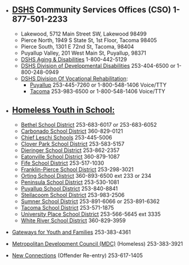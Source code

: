 + ## [DSHS](http://www.dshs.wa.gov/) Community Services Offices (CSO) 1-877-501-2233  
    + Lakewood, 5712 Main Street SW, Lakewood 98499  
    + Pierce North, 1949 S State St, 1st Floor, Tacoma 98405  
    + Pierce South, 1301 E 72nd St, Tacoma, 98404  
    + Puyallup Valley, 201 West Main St, Puyallup, 98371  
    + [DSHS Aging & Disabilities](http://www.aasa.dshs.wa.gov/) 1-800-442-5129  
    + [DSHS Division of Developmental Disabilities](http://www.dshs.wa.gov/ddd/) 253-404-6500 or 1-800-248-0949  
    + [DSHS Division Of Vocational Rehabilitation](http://www.dshs.wa.gov/dvr/):  
        + [Puyallup](http://www.dshs.wa.gov/dvr/ContactUs/puyallup.aspx) 253-445-7260 or 1-800-548-1406 Voice/TTY  
        + [Tacoma](http://www.dshs.wa.gov/dvr/ContactUs/tacoma.aspx) 253-983-6500 or 1-800-548-1406 Voice/TTY  

+ ## [Homeless Youth in School:](http://www.k12.wa.us/HomelessEd/pubdocs/HomelessLiaisonContactList.pdf) 
    + [Bethel School District](http://www.bethelsd.org/family/homeless_assistance) 253-683-6017 or 253-683-6052  
    + [Carbonado School District](http://www.carbonado.k12.wa.us/) 360-829-0121  
    + [Chief Leschi Schools](http://http://www.leschischools.org/) 253-445-5006  
    + [Clover Park School District](http://www.cloverpark.k12.wa.us/Admin/HomelessAssistance.aspx) 253-583-5157  
    + [Dieringer School District](http://www.dieringer.wednet.edu/) 253-862-2357  
    + [Eatonville School District](http://www.eatonville.wednet.edu) 360-879-1087  
    + [Fife School District](http://district.fifeschools.com/) 253-517-1030  
    + [Franklin-Pierce School District](http://www.fp.k12.wa.us) 253-298-3021  
    + [Orting School District](http://www.orting.wednet.edu) 360-893-6500 ext 233 or 234  
    + [Peninsula School District](http://www.psd401.net/) 253-530-1081  
    + [Puyallup School District](http://www.puyallup.k12.wa.us) 253-840-8841  
    + [Steilacoom School District](http://www.steilacoom.k12.wa.us) 253-983-2506  
    + [Sumner School District](http://www.sumner.wednet.edu/forparents/pages/homeless.html) 253-891-6066 or 253-891-6362  
    + [Tacoma School District](http://www.tacoma.k12.wa.us) 253-571-1875  
    + [University Place School District](http://www.upsd.wednet.edu) 253-566-5645 ext 3335  
    + [White River School District](http://www.whiteriver.wednet.edu/) 360-829-3959  
+ [Gateways for Youth and Families](http://www.gatewaysforyouth.org/) 253-383-4361  
+ [Metropolitan Development Council (MDC)](http://www.mdc-tacoma.org/) (Homeless) 253-383-3921  
+ [New Connections](http://www.nctacoma.org/) (Offender Re-entry) 253-617-1405
